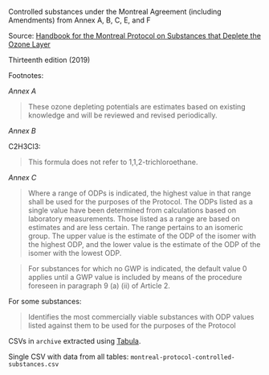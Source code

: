 Controlled substances under the Montreal Agreement (including Amendments) from Annex A, B, C, E, and F

Source: [Handbook for the Montreal Protocol on Substances that Deplete the Ozone Layer](https://ozone.unep.org/sites/default/files/2019-08/MP_Handbook_2019_1.pdf)

Thirteenth edition (2019)

Footnotes:

*Annex A*

> These ozone depleting potentials are estimates based on existing knowledge and will be reviewed and revised periodically.

*Annex B*

C2H3Cl3:
> This formula does not refer to 1,1,2-trichloroethane.

*Annex C*
> Where a range of ODPs is indicated, the highest value in that range shall be used for the purposes of the Protocol. The ODPs
listed as a single value have been determined from calculations based on laboratory measurements. Those listed as a range
are based on estimates and are less certain. The range pertains to an isomeric group. The upper value is the estimate of the
ODP of the isomer with the highest ODP, and the lower value is the estimate of the ODP of the isomer with the lowest ODP.

> For substances for which no GWP is indicated, the default value 0 applies until a GWP value is included by means of the
procedure foreseen in paragraph 9 (a) (ii) of Article 2.

For some substances:
> Identifies the most commercially viable substances with ODP values listed against them to be used for the purposes of
the Protocol

CSVs in `archive` extracted using [Tabula](https://tabula.technology/).

Single CSV with data from all tables: `montreal-protocol-controlled-substances.csv`

